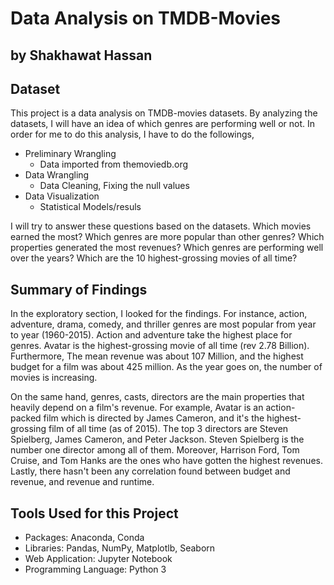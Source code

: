 # Data Analysis on TMDB-Movies
## by Shakhawat Hassan

## Dataset
 This project is a data analysis on TMDB-movies datasets. By analyzing the datasets, I will have an idea of which genres are performing well or not. In order for me to do this analysis, I have to do the followings,

- Preliminary Wrangling
  - Data imported from themoviedb.org
- Data Wrangling
  - Data Cleaning, Fixing the null values
- Data Visualization
  - Statistical Models/resuls

I will try to answer these questions based on the datasets. 
Which movies earned the most? Which genres are more popular than other genres? Which properties generated the most revenues? Which genres are performing well over the years? Which are the 10 highest-grossing movies of all time?

## Summary of Findings
In the exploratory section, I looked for the findings. For instance, action, adventure, drama, comedy, and thriller genres are most popular from year to year (1960-2015). Action and adventure take the highest place for genres. Avatar is the highest-grossing movie of all time (rev 2.78 Billion). Furthermore, The mean revenue was about 107 Million, and the highest budget for a film was about 425 million. As the year goes on, the number of movies is increasing.

On the same hand, genres, casts, directors are the main properties that heavily depend on a film's revenue. For example, Avatar is an action-packed film which is directed by James Cameron, and it's the highest-grossing film of all time (as of 2015). The top 3 directors are Steven Spielberg, James Cameron, and Peter Jackson. Steven Spielberg is the number one director among all of them. Moreover, Harrison Ford, Tom Cruise, and Tom Hanks are the ones who have gotten the highest revenues. Lastly, there hasn't been any correlation found between budget and revenue, and revenue and runtime.

## Tools Used for this Project
  - Packages: Anaconda, Conda
  - Libraries: Pandas, NumPy, Matplotlb, Seaborn
  - Web Application: Jupyter Notebook
  - Programming Language: Python 3


